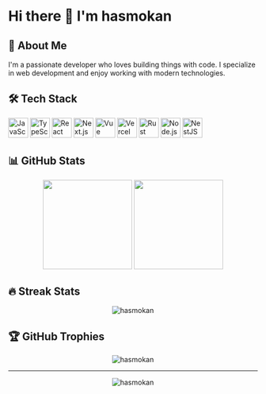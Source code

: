 # Hi there 👋 I'm hasmokan

## 🚀 About Me
I'm a passionate developer who loves building things with code. I specialize in web development and enjoy working with modern technologies.

## 🛠️ Tech Stack

<div style="display:inline-block">
  <img src="https://cdn.simpleicons.org/javascript/F7DF1E" height="40" alt="JavaScript" />
  <img src="https://cdn.simpleicons.org/typescript/3178C6" height="40" alt="TypeScript" />
  <img src="https://cdn.simpleicons.org/react/61DAFB" height="40" alt="React" />
  <img src="https://cdn.simpleicons.org/nextdotjs/000000" height="40" alt="Next.js" />
  <img src="https://cdn.simpleicons.org/vue.js/4FC08D" height="40" alt="Vue" />
  <img src="https://cdn.simpleicons.org/vercel/000000" height="40" alt="Vercel" />
  <img src="https://cdn.simpleicons.org/rust/000000" height="40" alt="Rust" />
  <img src="https://cdn.simpleicons.org/nodedotjs/339933" height="40" alt="Node.js" />
  <img src="https://cdn.simpleicons.org/nestjs/E0234E" height="40" alt="NestJS" />
</div>

## 📊 GitHub Stats
<div align="center">
  <img height="180em" src="https://github-readme-stats.vercel.app/api?username=hasmokan&show_icons=true&theme=default&include_all_commits=true&count_private=true"/>
  <img height="180em" src="https://github-readme-stats.vercel.app/api/top-langs/?username=hasmokan&layout=compact&langs_count=7&theme=default"/>
</div>

## 🔥 Streak Stats
<div align="center">
  <img src="https://github-readme-streak-stats.herokuapp.com/?user=hasmokan&theme=default" alt="hasmokan" />
</div>

## 🏆 GitHub Trophies
<div align="center">
  <img src="https://github-profile-trophy.vercel.app/?username=hasmokan&theme=dark&no-frame=false&no-bg=true&margin-w=4" alt="hasmokan" />
</div>

<!--
## 📫 How to reach me
- 💬 Ask me about anything, I'm happy to help!
- 📫 How to reach me: [Your contact info]

## ⚡ Fun fact
- ✨ I love coding and learning new technologies
- 🌱 I'm currently learning [Your current learning]
- 👯 I'm looking to collaborate on [Your collaboration interests]
- 🤔 I'm looking for help with [Your help needs]
-->

---

<div align="center">
  <img src="https://komarev.com/ghpvc/?username=hasmokan&label=Profile%20views&color=0e75b6&style=flat" alt="hasmokan" />
</div>

